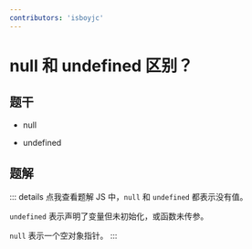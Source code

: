 ```yaml
---
contributors: 'isboyjc'
---
```


# null 和 undefined 区别？

## 题干

- null

- undefined

## 题解

::: details 点我查看题解
JS 中，`null` 和 `undefined` 都表示没有值。

`undefined` 表示声明了变量但未初始化，或函数未传参。

`null` 表示一个空对象指针。
:::

